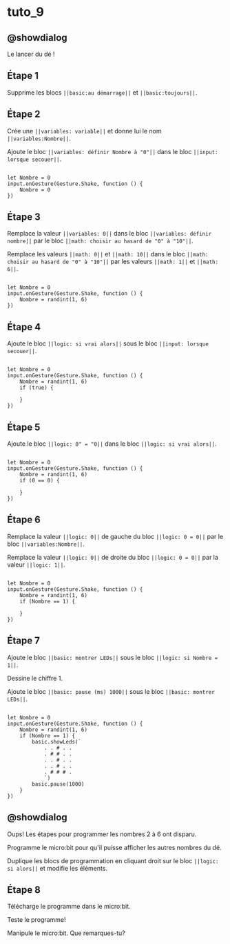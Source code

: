 # tuto_9

## @showdialog

Le lancer du dé !

## Étape 1

Supprime les blocs ``||basic:au démarrage||`` et ``||basic:toujours||``.

## Étape 2

Crée une ``||variables: variable||`` et donne lui le nom ``||variables:Nombre||``.

Ajoute le bloc ``||variables: définir Nombre à "0"||`` dans le bloc ``||input: lorsque secouer||``.

```blocks

let Nombre = 0
input.onGesture(Gesture.Shake, function () {
    Nombre = 0
})

```

## Étape 3

Remplace la valeur ``||variables: 0||`` dans le bloc ``||variables: définir nombre||`` par le bloc ``||math: choisir au hasard de "0" à "10"||``.

Remplace les valeurs ``||math: 0||`` et ``||math: 10||`` dans le bloc ``||math: choisir au hasard de "0" à "10"||`` par les valeurs ``||math: 1||`` et ``||math: 6||``.

```blocks

let Nombre = 0
input.onGesture(Gesture.Shake, function () {
    Nombre = randint(1, 6)
})

```

## Étape 4

Ajoute le bloc ``||logic: si vrai alors||`` sous le bloc ``||input: lorsque secouer||``.

```blocks

let Nombre = 0
input.onGesture(Gesture.Shake, function () {
    Nombre = randint(1, 6)
    if (true) {
        
    }
})

```

## Étape 5

Ajoute le bloc ``||logic: 0" = "0||`` dans le bloc ``||logic: si vrai alors||``.

```blocks

let Nombre = 0
input.onGesture(Gesture.Shake, function () {
    Nombre = randint(1, 6)
    if (0 == 0) {
        
    }
})

```

## Étape 6

Remplace la valeur ``||logic: 0||`` de gauche du bloc ``||logic: 0 = 0||`` par le bloc ``||variables:Nombre||``.

Remplace la valeur ``||logic: 0||`` de droite du bloc ``||logic: 0 = 0||`` par la valeur ``||logic: 1||``.

```blocks

let Nombre = 0
input.onGesture(Gesture.Shake, function () {
    Nombre = randint(1, 6)
    if (Nombre == 1) {
        
    }
})

```

## Étape 7

Ajoute le bloc ``||basic: montrer LEDs||`` sous le bloc ``||logic: si Nombre = 1||``.

Dessine le chiffre 1.

Ajoute le bloc ``||basic: pause (ms) 1000||`` sous le bloc ``||basic: montrer LEDs||``.

```blocks

let Nombre = 0
input.onGesture(Gesture.Shake, function () {
    Nombre = randint(1, 6)
    if (Nombre == 1) {
        basic.showLeds(`
            . . # . .
            . # # . .
            . . # . .
            . . # . .
            . # # # .
            `)
        basic.pause(1000)
    }
})

```

## @showdialog

Oups! Les étapes pour programmer les nombres 2 à 6 ont disparu.

Programme le micro:bit pour qu'il puisse afficher les autres nombres du dé.

Duplique les blocs de programmation en cliquant droit sur le bloc ``||logic: si alors||`` et modifie les éléments.

## Étape 8

Télécharge le programme dans le micro:bit.

Teste le programme!

Manipule le micro:bit. Que remarques-tu?


